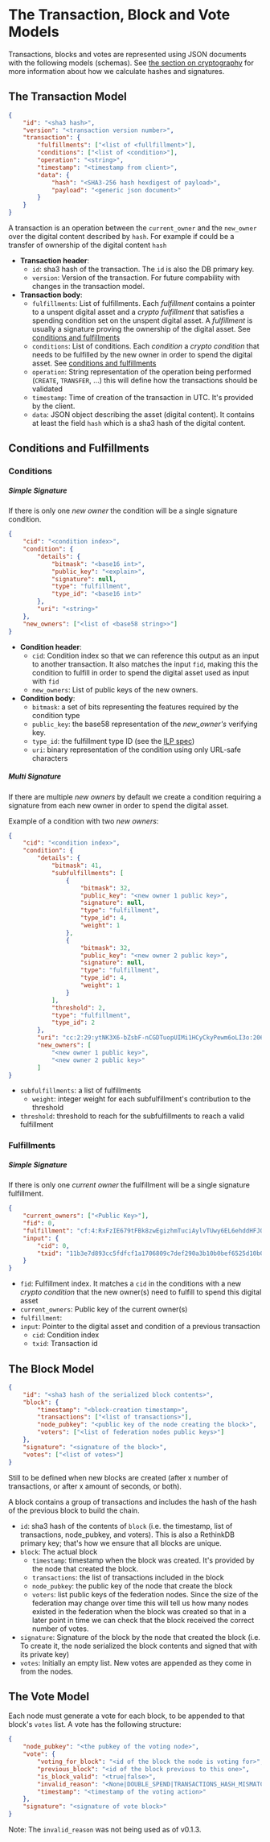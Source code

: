 # The Transaction, Block and Vote Models

Transactions, blocks and votes are represented using JSON documents with the following models (schemas). See [the section on cryptography](cryptography.html) for more information about how we calculate hashes and signatures.

## The Transaction Model

```json
{
    "id": "<sha3 hash>",
    "version": "<transaction version number>",
    "transaction": {
        "fulfillments": ["<list of <fullfillment>"],
        "conditions": ["<list of <condition>"],
        "operation": "<string>",
        "timestamp": "<timestamp from client>",
        "data": {
            "hash": "<SHA3-256 hash hexdigest of payload>",
            "payload": "<generic json document>"
        }
    }
}
```

A transaction is an operation between the `current_owner` and the `new_owner` over the digital content described by `hash`. For example if could be a transfer of ownership of the digital content `hash`

- **Transaction header**:
    - `id`: sha3 hash of the transaction. The `id` is also the DB primary key.
    - `version`: Version of the transaction. For future compability with changes in the transaction model.
- **Transaction body**:
    - `fulfillments`: List of fulfillments. Each _fulfillment_ contains a pointer to a unspent digital asset
    and a _crypto fulfillment_ that satisfies a spending condition set on the unspent digital asset. A _fulfillment_
    is usually a signature proving the ownership of the digital asset.
    See [conditions and fulfillments](models.md#conditions-and-fulfillments)
    - `conditions`: List of conditions. Each _condition_ a _crypto condition_ that needs to be fulfilled by the
    new owner in order to spend the digital asset.
    See [conditions and fulfillments](models.md#conditions-and-fulfillments)
    - `operation`: String representation of the operation being performed (`CREATE`, `TRANSFER`, ...) this will define how
    the transactions should be validated
    - `timestamp`: Time of creation of the transaction in UTC. It's provided by the client.
    - `data`: JSON object describing the asset (digital content). It contains at least the field `hash` which is a
    sha3 hash of the digital content.

## Conditions and Fulfillments

### Conditions

##### Simple Signature

If there is only one _new owner_ the condition will be a single signature condition.

```json
{
    "cid": "<condition index>",
    "condition": {
        "details": {
            "bitmask": "<base16 int>",
            "public_key": "<explain>",
            "signature": null,
            "type": "fulfillment",
            "type_id": "<base16 int>"
        },
        "uri": "<string>"
    },
    "new_owners": ["<list of <base58 string>>"]
}
```

- **Condition header**:
    - `cid`: Condition index so that we can reference this output as an input to another transaction. It also matches
    the input `fid`, making this the condition to fulfill in order to spend the digital asset used as input with `fid`
    - `new_owners`: List of public keys of the new owners.
- **Condition body**:
    - `bitmask`: a set of bits representing the features required by the condition type
    - `public_key`: the base58 representation of the _new_owner's_ verifying key.
    - `type_id`: the fulfillment type ID (see the [ILP spec](https://interledger.org/five-bells-condition/spec.html))
    - `uri`: binary representation of the condition using only URL-safe characters

##### Multi Signature

If there are multiple _new owners_ by default we create a condition requiring a signature from each new owner in order
to spend the digital asset.

Example of a condition with two _new owners_:
```json
{
    "cid": "<condition index>",
    "condition": {
        "details": {
            "bitmask": 41,
            "subfulfillments": [
                {
                    "bitmask": 32,
                    "public_key": "<new owner 1 public key>",
                    "signature": null,
                    "type": "fulfillment",
                    "type_id": 4,
                    "weight": 1
                },
                {
                    "bitmask": 32,
                    "public_key": "<new owner 2 public key>",
                    "signature": null,
                    "type": "fulfillment",
                    "type_id": 4,
                    "weight": 1
                }
            ],
            "threshold": 2,
            "type": "fulfillment",
            "type_id": 2
        },
        "uri": "cc:2:29:ytNK3X6-bZsbF-nCGDTuopUIMi1HCyCkyPewm6oLI3o:206"},
        "new_owners": [
            "<new owner 1 public key>",
            "<new owner 2 public key>"
        ]
}
```

- `subfulfillments`: a list of fulfillments
    - `weight`: integer weight for each subfulfillment's contribution to the threshold
- `threshold`: threshold to reach for the subfulfillments to reach a valid fulfillment 


### Fulfillments

##### Simple Signature

If there is only one _current owner_ the fulfillment will be a single signature fulfillment.

```json
{
    "current_owners": ["<Public Key>"],
    "fid": 0,
    "fulfillment": "cf:4:RxFzIE679tFBk8zwEgizhmTuciAylvTUwy6EL6ehddHFJOhK5F4IjwQ1xLu2oQK9iyRCZJdfWAefZVjTt3DeG5j2exqxpGliOPYseNkRAWEakqJ_UrCwgnj92dnFRAEE",
    "input": {
        "cid": 0,
        "txid": "11b3e7d893cc5fdfcf1a1706809c7def290a3b10b0bef6525d10b024649c42d3"
    }
}
```

- `fid`: Fulfillment index. It matches a `cid` in the conditions with a new _crypto condition_ that the new owner(s)
need to fulfill to spend this digital asset
- `current_owners`: Public key of the current owner(s)
- `fulfillment`:
- `input`: Pointer to the digital asset and condition of a previous transaction
    - `cid`: Condition index
    - `txid`: Transaction id

## The Block Model

```json
{
    "id": "<sha3 hash of the serialized block contents>",
    "block": {
        "timestamp": "<block-creation timestamp>",
        "transactions": ["<list of transactions>"],
        "node_pubkey": "<public key of the node creating the block>",
        "voters": ["<list of federation nodes public keys>"]
    },
    "signature": "<signature of the block>",
    "votes": ["<list of votes>"]
}
```

Still to be defined when new blocks are created (after x number of transactions, or after x amount of seconds, 
or both).

A block contains a group of transactions and includes the hash of the hash of the previous block to build the chain.

- `id`: sha3 hash of the contents of `block` (i.e. the timestamp, list of transactions, node_pubkey, and voters). This is also a RethinkDB primary key; that's how we ensure that all blocks are unique.
- `block`: The actual block
    - `timestamp`: timestamp when the block was created. It's provided by the node that created the block.
    - `transactions`: the list of transactions included in the block
    - `node_pubkey`: the public key of the node that create the block
    - `voters`: list public keys of the federation nodes. Since the size of the 
      federation may change over time this will tell us how many nodes existed
      in the federation when the block was created so that in a later point in
      time we can check that the block received the correct number of votes.
- `signature`: Signature of the block by the node that created the block (i.e. To create it, the node serialized the block contents and signed that with its private key)
- `votes`: Initially an empty list. New votes are appended as they come in from the nodes.

## The Vote Model

Each node must generate a vote for each block, to be appended to that block's `votes` list. A vote has the following structure:

```json
{
    "node_pubkey": "<the pubkey of the voting node>",
    "vote": {
        "voting_for_block": "<id of the block the node is voting for>",
        "previous_block": "<id of the block previous to this one>",
        "is_block_valid": "<true|false>",
        "invalid_reason": "<None|DOUBLE_SPEND|TRANSACTIONS_HASH_MISMATCH|NODES_PUBKEYS_MISMATCH",
        "timestamp": "<timestamp of the voting action>"
    },
    "signature": "<signature of vote block>"
}
```

Note: The `invalid_reason` was not being used as of v0.1.3.
